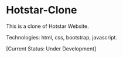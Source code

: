 # Hotstar-Clone

This is a clone of Hotstar Website.

Technologies: html, css, bootstrap, javascript.

[Current Status: Under Development]
